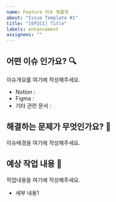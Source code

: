 ```yaml
---
name: Feature 이슈 템플릿
about: "Issue Template #1"
title: "[EPIC1] Title"
labels: enhancement
assignees: ""
---
```


## 어떤 이슈 인가요? 🔍

이슈개요를 여기에 작성해주세요.

- Notion :
- Figma :
- 기타 관련 문서 :

## 해결하는 문제가 무엇인가요? 🧐

이슈배경을 여기에 작성해주세요.

## 예상 작업 내용 📝

작업내용을 여기에 작성해주세요.

- 세부 내용1
